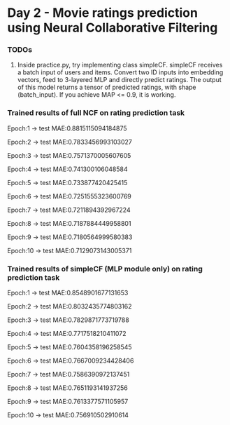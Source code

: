 # Day 2 - Movie ratings prediction using Neural Collaborative Filtering

### TODOs
1. Inside practice.py, try implementing class simpleCF. simpleCF receives a batch input of users and items. Convert two ID inputs into embedding vectors, feed to 3-layered MLP and directly predict ratings. The output of this model returns a tensor of predicted ratings, with shape (batch_input). If you achieve MAP <= 0.9, it is working.  


### Trained results of full NCF on rating prediction task
Epoch:1 -> test MAE:0.8815115094184875

Epoch:2 -> test MAE:0.7833456993103027

Epoch:3 -> test MAE:0.7571370005607605

Epoch:4 -> test MAE:0.741300106048584

Epoch:5 -> test MAE:0.733877420425415

Epoch:6 -> test MAE:0.7251555323600769

Epoch:7 -> test MAE:0.7211894392967224

Epoch:8 -> test MAE:0.7187884449958801

Epoch:9 -> test MAE:0.7180564999580383

Epoch:10 -> test MAE:0.7129073143005371


### Trained results of simpleCF (MLP module only) on rating prediction task
Epoch:1 -> test MAE:0.8548901677131653

Epoch:2 -> test MAE:0.8032435774803162

Epoch:3 -> test MAE:0.7829871773719788

Epoch:4 -> test MAE:0.7717518210411072

Epoch:5 -> test MAE:0.7604358196258545

Epoch:6 -> test MAE:0.7667009234428406

Epoch:7 -> test MAE:0.7586390972137451

Epoch:8 -> test MAE:0.7651193141937256

Epoch:9 -> test MAE:0.7613377571105957

Epoch:10 -> test MAE:0.756910502910614

